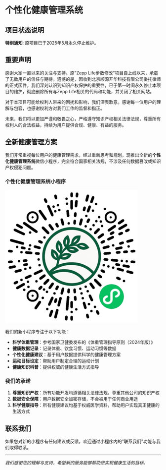 # 个性化健康管理系统

## 项目状态说明

**特别通知**: 原项目已于2025年5月永久停止维护。

## 重要声明

感谢大家一直以来的关注与支持。原"Zepp Life步数修改"项目自上线以来，承载了无数用户的信任与期待。遗憾的是，因收到北京顺源开华科技有限公司委托律师的正式函件，我们深刻认识到知识产权保护的重要性，已于第一时间永久停止本项目的维护，彻底删除所有与Zepp Life相关的代码和功能，并关闭了相关网站。

对于本项目可能给权利人带来的困扰和影响，我们深表歉意。感谢每一位用户的理解与包容，也感谢权利方对我们工作的监督和指正。

未来，我们将以更加严谨和敬畏之心，严格遵守知识产权相关法律法规，尊重所有权利人的合法权益，持续为用户提供合规、健康、有益的服务。

## 全新健康管理方案

我们非常重视每位用户的健康管理需求，经过重新思考和规划，现推出全新的**个性化健康管理系统**微信小程序，完全符合国家相关法规，不涉及任何数据篡改或知识产权侵犯问题。

### 个性化健康管理系统小程序

![个性化健康管理系统小程序二维码](./xcx.png)

我们的新小程序专注于以下功能：

- **科学体重管理**：参考国家卫健委发布的《体重管理指导原则（2024年版）》
- **健康数据记录**：记录体重、饮食习惯、运动习惯等数据
- **个性化健康建议**：基于用户数据提供科学的健康管理方案
- **运动目标设定**：帮助用户制定合理的运动计划
- **健康知识科普**：提供权威的健康生活方式指导

### 我们的承诺

1. **尊重知识产权**：所有功能开发均遵循相关法律法规，尊重其他公司的知识产权
2. **数据安全保障**：用户数据安全加密存储，不会被用于任何商业用途
3. **科学健康指导**：所有健康建议均基于权威医学资料，帮助用户实现真正健康的生活方式

## 联系我们

如果您对新的小程序有任何建议或反馈，欢迎通过小程序内的"联系我们"功能与我们取得联系。

---

*我们感谢您的理解与支持，希望新的服务能够帮助您实现健康生活的目标。* 